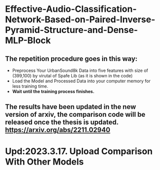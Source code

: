 # Effective-Audio-Classification-Network-Based-on-Paired-Inverse-Pyramid-Structure-and-Dense-MLP-Block
## The repetition procedure goes in this way:
* Preprocess Your UrbanSound8k Data into five features with size of (399,100) by virutal of Spafe Lib (as it is shown in the code)
* Load the Model and Processed Data into your computer memory for less training time.
* **Wait until the training process finishes.**
## The results have been updated in the new version of arxiv, the comparison code will be released once the thesis is updated. <https://arxiv.org/abs/2211.02940>


# Upd:2023.3.17. Upload Comparison With Other Models
